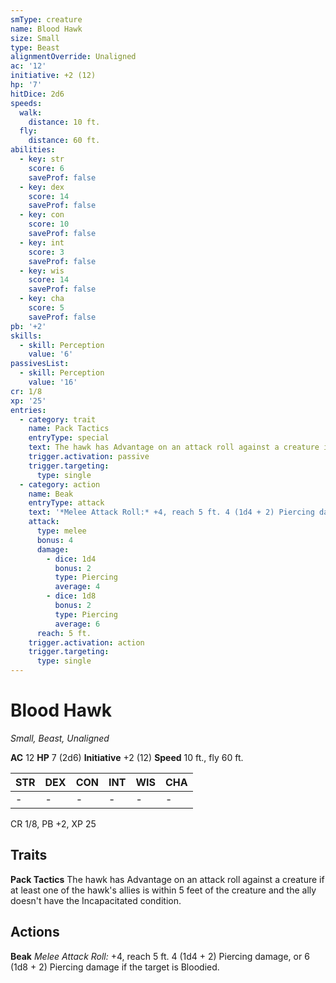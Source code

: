 ```yaml
---
smType: creature
name: Blood Hawk
size: Small
type: Beast
alignmentOverride: Unaligned
ac: '12'
initiative: +2 (12)
hp: '7'
hitDice: 2d6
speeds:
  walk:
    distance: 10 ft.
  fly:
    distance: 60 ft.
abilities:
  - key: str
    score: 6
    saveProf: false
  - key: dex
    score: 14
    saveProf: false
  - key: con
    score: 10
    saveProf: false
  - key: int
    score: 3
    saveProf: false
  - key: wis
    score: 14
    saveProf: false
  - key: cha
    score: 5
    saveProf: false
pb: '+2'
skills:
  - skill: Perception
    value: '6'
passivesList:
  - skill: Perception
    value: '16'
cr: 1/8
xp: '25'
entries:
  - category: trait
    name: Pack Tactics
    entryType: special
    text: The hawk has Advantage on an attack roll against a creature if at least one of the hawk's allies is within 5 feet of the creature and the ally doesn't have the Incapacitated condition.
    trigger.activation: passive
    trigger.targeting:
      type: single
  - category: action
    name: Beak
    entryType: attack
    text: '*Melee Attack Roll:* +4, reach 5 ft. 4 (1d4 + 2) Piercing damage, or 6 (1d8 + 2) Piercing damage if the target is Bloodied.'
    attack:
      type: melee
      bonus: 4
      damage:
        - dice: 1d4
          bonus: 2
          type: Piercing
          average: 4
        - dice: 1d8
          bonus: 2
          type: Piercing
          average: 6
      reach: 5 ft.
    trigger.activation: action
    trigger.targeting:
      type: single
---
```


# Blood Hawk
*Small, Beast, Unaligned*

**AC** 12
**HP** 7 (2d6)
**Initiative** +2 (12)
**Speed** 10 ft., fly 60 ft.

| STR | DEX | CON | INT | WIS | CHA |
| --- | --- | --- | --- | --- | --- |
| - | - | - | - | - | - |

CR 1/8, PB +2, XP 25

## Traits

**Pack Tactics**
The hawk has Advantage on an attack roll against a creature if at least one of the hawk's allies is within 5 feet of the creature and the ally doesn't have the Incapacitated condition.

## Actions

**Beak**
*Melee Attack Roll:* +4, reach 5 ft. 4 (1d4 + 2) Piercing damage, or 6 (1d8 + 2) Piercing damage if the target is Bloodied.
